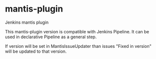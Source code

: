 # mantis-plugin
Jenkins mantis plugin

This mantis-plugin version is compatible with Jenkins Pipeline. It can be used in declarative Pipeline as a general step.

If version will be set in MantisIssueUpdater than issues "Fixed in version" will be updated to that version.